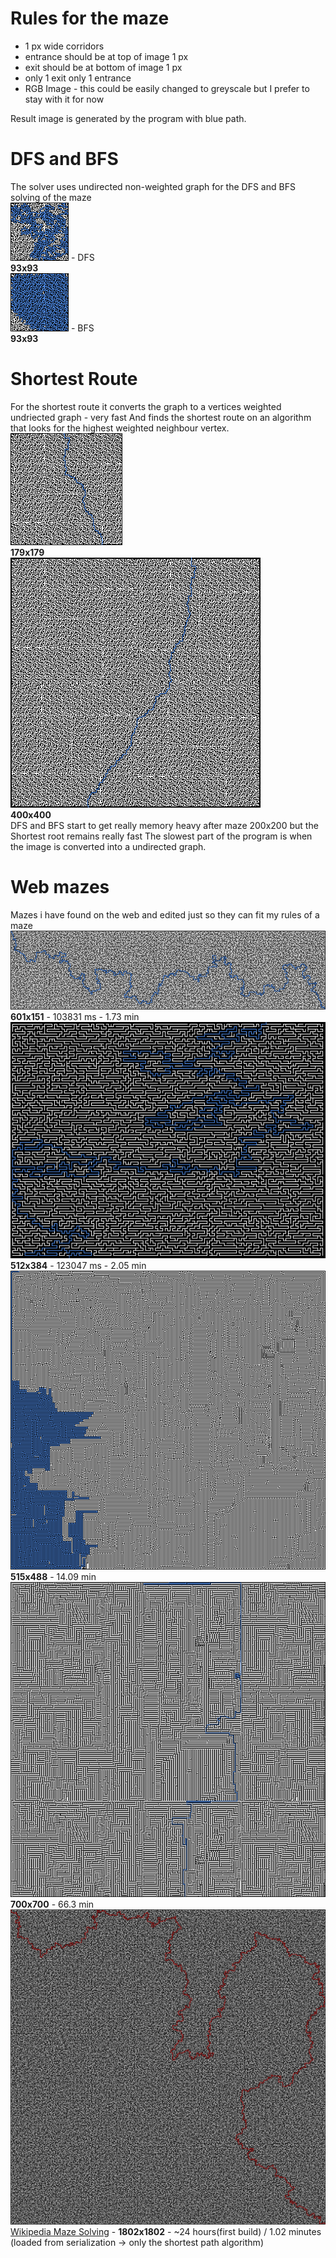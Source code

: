 # Rules for the maze
+ 1 px wide corridors
+ entrance should be at top of image 1 px 
+ exit should be at bottom of image 1 px
+ only 1 exit only 1 entrance
+ RGB Image - this could be easily changed to greyscale but I prefer to stay with it for now

Result image is generated by the program with blue path.


# DFS and BFS<br>
The solver uses undirected non-weighted graph for the DFS and BFS solving of the maze<br>
![alt tag](https://raw.githubusercontent.com/zakupower/Maze-Solver/master/mazes/maze15Solved%20DFS.png) - DFS<br>
<b>93x93</b><br>
![alt tag](https://raw.githubusercontent.com/zakupower/Maze-Solver/master/mazes/maze15Solved%20BFS.png) - BFS<br>
<b>93x93</b><br>
# Shortest Route
For the shortest route it converts the graph to a vertices weighted undriected graph - very fast
And finds the shortest route on an algorithm that looks for the highest weighted neighbour vertex.<br>
![alt tag](https://raw.githubusercontent.com/zakupower/Maze-Solver/master/mazes/maze19Solved%20ShortestRoute.png)<br>
<b>179x179</b><br>
![alt tag](https://raw.githubusercontent.com/zakupower/Maze-Solver/master/mazes/mazeBossSolved%20ShortestRoute.png)<br>
<b>400x400</b><br>
DFS and BFS start to get really memory heavy after maze 200x200 but the Shortest root remains really fast
The slowest part of the program is when the image is converted into a undirected graph.
# Web mazes
Mazes i have found on the web and edited just so they can fit my rules of a maze<br>
![alt tag](https://raw.githubusercontent.com/zakupower/Maze-Solver/master/mazes/webMaze2Solved%20ShortestRoute.png) <br>
<b>601x151</b> - 103831 ms - 1.73 min<br>
![alt tag](https://raw.githubusercontent.com/zakupower/Maze-Solver/master/mazes/webMaze3Solved%20ShortestRoute.png)<br>
<b>512x384</b> - 123047 ms - 2.05 min<br>
![alt tag](https://raw.githubusercontent.com/zakupower/Maze-Solver/master/mazes/webMazeSolved%20ShortestRoute.png)<br>
<b>515x488</b> - 14.09 min<br>
![alt tag](https://raw.githubusercontent.com/zakupower/Maze-Solver/master/mazes/webMaze5Solved%20ShortestRoute.png)<br> <b>700x700</b> - 66.3 min<br>
![alt tag](https://raw.githubusercontent.com/zakupower/Maze-Solver/master/mazes/finalMazeSolved%20ShortestRoute%20RED%20ROUTE.png)<br> <a href="https://en.wikipedia.org/wiki/Maze_solving_algorithm"> Wikipedia Maze Solving</a> - <b>1802x1802</b> - ~24 hours(first build) / 1.02 minutes (loaded from serialization -> only the shortest path algorithm)
